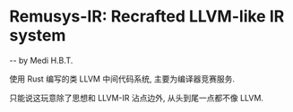 # Remusys-IR: Recrafted LLVM-like IR system

-- by Medi H.B.T.

使用 Rust 编写的类 LLVM 中间代码系统, 主要为编译器竞赛服务.

只能说这玩意除了思想和 LLVM-IR 沾点边外, 从头到尾一点都不像 LLVM.